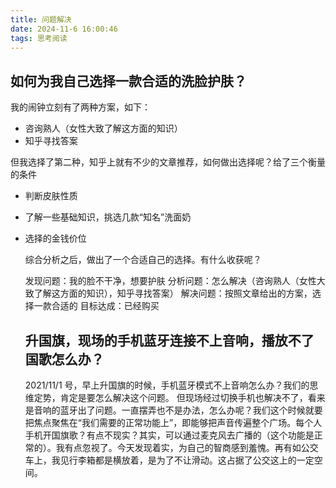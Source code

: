```yaml
---
title: 问题解决
date: 2024-11-6 16:00:46
tags: 思考阅读
---
```


## 如何为我自己选择一款合适的洗脸护肤？

我的闹钟立刻有了两种方案，如下：

- 咨询熟人（女性大致了解这方面的知识）
- 知乎寻找答案

但我选择了第二种，知乎上就有不少的文章推荐，如何做出选择呢？给了三个衡量的条件

- 判断皮肤性质
- 了解一些基础知识，挑选几款“知名”洗面奶
- 选择的金钱价位

  综合分析之后，做出了一个合适自己的选择。有什么收获呢？

  发现问题：我的脸不干净，想要护肤
  分析问题：怎么解决（咨询熟人（女性大致了解这方面的知识），知乎寻找答案）
  解决问题：按照文章给出的方案，选择一款合适的
  目标达成：已经购买

  ## 升国旗，现场的手机蓝牙连接不上音响，播放不了国歌怎么办？

  2021/11/1 号，早上升国旗的时候，手机蓝牙模式不上音响怎么办？我们的思维定势，肯定是要怎么解决这个问题。
  但现场经过切换手机也解决不了，看来是音响的蓝牙出了问题。一直摆弄也不是办法，怎么办呢？我们这个时候就要把焦点聚焦在“我们需要的正常功能上”，即能够把声音传遍整个广场。每个人手机开国旗歌？有点不现实？其实，可以通过麦克风去广播的（这个功能是正常的）。我有点忽视了。今天发现着实，为自己的智商感到羞愧。再有如公交车上，我见行李箱都是横放着，是为了不让滑动。这占据了公交这上的一定空间。
